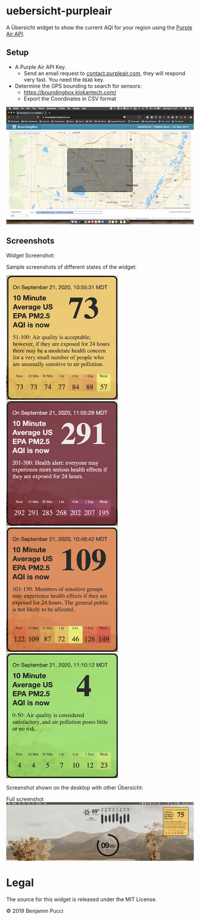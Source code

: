 # uebersicht-purpleair

A Übersicht widget to show the current AQI for your region using the [Purple Air API](http://api.purpleair.com/).

## Setup
  * A Purple Air API Key. 
    * Send an email request to [contact.purpleair.com](mailto:contact.purpleair.com), they will respond very fast. You need the `READ` key.
  * Determine the GPS bounding to search for sensors:
    * https://boundingbox.klokantech.com/
    * Export the Coordinates in CSV format

  ![Widget Screenshot](https://raw.githubusercontent.com/th3jamin/uebersicht-purpleair/master/screenshots/bounding-box-screenshot.png)

## Screenshots

Widget Screenshot:

Sample screenshots of different states of the widget:

![Widget Screenshot](https://raw.githubusercontent.com/th3jamin/uebersicht-purpleair/master/screenshots/widget-screenshot.png)
![Widget1 Screenshot](https://raw.githubusercontent.com/th3jamin/uebersicht-purpleair/master/screenshots/widget1-screenshot.png)
![Widget2 Screenshot](https://raw.githubusercontent.com/th3jamin/uebersicht-purpleair/master/screenshots/widget2-screenshot.png)
![Widget3 Screenshot](https://raw.githubusercontent.com/th3jamin/uebersicht-purpleair/master/screenshots/widget4-screenshot.png)

Screenshot shown on the desktop with other Übersicht:

Full screenshot
![Resized](https://raw.githubusercontent.com/th3jamin/uebersicht-purpleair/master/screenshots/full-screenshot.png)

# Legal

The source for this widget is released under the MIT License.

© 2019 Benjamin Pucci
